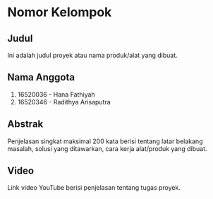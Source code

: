 # Nomor Kelompok

## Judul
Ini adalah judul proyek atau nama produk/alat yang dibuat.

## Nama Anggota
1. 16520036 - Hana Fathiyah
2. 16520346 - Radithya Arisaputra

## Abstrak
Penjelasan singkat maksimal 200 kata berisi tentang latar belakang masalah, solusi yang ditawarkan, cara kerja alat/produk yang dibuat.

## Video
Link video YouTube berisi penjelasan tentang tugas proyek.
